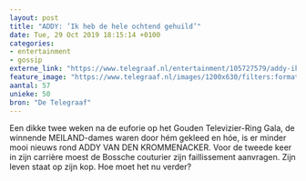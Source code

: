 ```yaml
---
layout: post
title: "ADDY: ’Ik heb de hele ochtend gehuild’"
date: Tue, 29 Oct 2019 18:15:14 +0100
categories: 
- entertainment 
- gossip 
externe_link: "https://www.telegraaf.nl/entertainment/105727579/addy-ik-heb-de-hele-ochtend-gehuild"
feature_image: "https://www.telegraaf.nl/images/1200x630/filters:format(jpeg):quality(80)/cdn-kiosk-api.telegraaf.nl/56d07c56-fa70-11e9-a090-02c309bc01c1.jpg"
aantal: 57
unieke: 50
bron: "De Telegraaf"
---
```


<p class="intro">Een dikke twee weken na de euforie op het Gouden Televizier-Ring Gala, de winnende MEILAND-dames waren door hém gekleed en hóe, is er minder mooi nieuws rond ADDY VAN DEN KROMMENACKER. Voor de tweede keer in zijn carrière moest de Bossche couturier zijn faillissement aanvragen. Zijn leven staat op zijn kop. Hoe moet het nu verder?</p>
